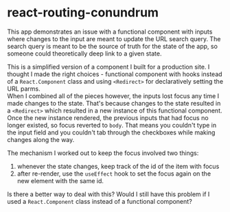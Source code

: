 # react-routing-conundrum

This app demonstrates an issue with a functional component with inputs where changes to the input are meant to 
update the URL search query.  The search query is meant to be the source of truth for the state of the app, so someone
could theoretically deep link to a given state.  

This is a simplified version of a component I built for a production site.  I thought I made the right choices - 
functional component with hooks instead of a `React.Component` class and using `<Redirect>` for declaratively setting the URL parms.  
When I combined all of the pieces however, the inputs lost focus any time I made changes to the state.  That's because 
changes to the state resulted in a `<Redirect>` which resulted in a new instance of this functional component.  Once the 
new instance rendered, the previous inputs that had focus no longer existed, so focus reverted to `body`.  That means you 
couldn't type in the input field and you couldn't tab through the checkboxes while making changes along the way.  

The mechanism I worked out to keep the focus involved two things: 

1. whenever the state changes, keep track of the id of the item with focus
2. after re-render, use the `useEffect` hook to set the focus again on the new element with the same id.  

Is there a better way to deal with this?  Would I still have this problem if I used a `React.Component` class instead 
of a functional component?  
